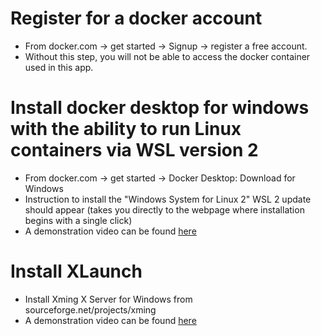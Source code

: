 # Register for a docker account
- From docker.com -> get started -> Signup -> register a free account.
- Without this step, you will not be able to access the docker container used in this app.

# Install docker desktop for windows with the ability to run Linux containers via WSL version 2
- From docker.com -> get started -> Docker Desktop: Download for Windows
- Instruction to install the "Windows System for Linux 2" WSL 2 update should appear (takes you directly to the webpage where installation begins with a single click)
- A demonstration video can be found [here](https://vimeo.com/538355816)

# Install XLaunch
- Install Xming X Server for Windows from sourceforge.net/projects/xming
- A demonstration video can be found [here](https://vimeo.com/538377926)
